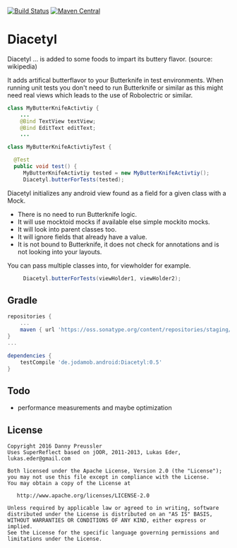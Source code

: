 [![Build Status](https://travis-ci.org/dpreussler/Diacetyl.svg?branch=master)](https://travis-ci.org/dpreussler/Diacetyl)
[![Maven Central](https://maven-badges.herokuapp.com/maven-central/de.jodamob.android/Diacetyl/badge.svg)](https://maven-badges.herokuapp.com/maven-central/de.jodamob.android/Diacetyl)


Diacetyl
==========
 Diacetyl ... is added to some foods to impart its buttery flavor.
 (source: wikipedia)

 It adds artifical butterflavor to your Butterknife in test environments.
 When running unit tests you don't need to run Butterknife or similar as this
 might need real views which leads to the use of Robolectric or similar.


```java
class MyButterKnifeActivtiy {
    ...
    @Bind TextView textView;
    @Bind EditText editText;
    ...

class MyButterKnifeActivtiyTest {

  @Test 
  public void test() {
 	 MyButterKnifeActivtiy tested = new MyButterKnifeActivtiy();
	 Diacetyl.butterForTests(tested);
```

 Diacetyl initializes any android view found as a field for a given class with a Mock.
 * There is no need to run Butterknife logic.
 * It will use mocktoid mocks if available else simple mockito mocks.
 * It will look into parent classes too.
 * It will ignore fields that already have a value.
 * It is not bound to Butterknife, it does not check for annotations and is not looking into your layouts.


You can pass multiple classes into, for viewholder for example.
```java
	 Diacetyl.butterForTests(viewHolder1, viewHolder2);
```

Gradle
------

```groovy
repositories {
    ...
    maven { url 'https://oss.sonatype.org/content/repositories/staging/'}
}
...

dependencies {
    testCompile 'de.jodamob.android:Diacetyl:0.5'
}

```

Todo
-------
* performance measurements and maybe optimization


License
-------

    Copyright 2016 Danny Preussler
    Uses SuperReflect based on jOOR, 2011-2013, Lukas Eder, lukas.eder@gmail.com

    Both licensed under the Apache License, Version 2.0 (the "License");
    you may not use this file except in compliance with the License.
    You may obtain a copy of the License at

       http://www.apache.org/licenses/LICENSE-2.0

    Unless required by applicable law or agreed to in writing, software
    distributed under the License is distributed on an "AS IS" BASIS,
    WITHOUT WARRANTIES OR CONDITIONS OF ANY KIND, either express or implied.
    See the License for the specific language governing permissions and
    limitations under the License.


